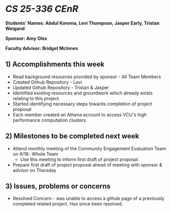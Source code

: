 # *CS 25-336 CEnR*

**Students' Names: Abdul Koroma, Levi Thompson, Jasper Early, Tristan Weigand**

**Sponsor: Amy Olex**

**Faculty Advisor: Bridget McInnes**

## 1) Accomplishments this week ##
   - Read background resources provided by sponsor - All Team Members
   - Created Github Repository - Levi
   - Updated Github Repository - Tristan & Jasper
   - Identified existing resources and groundwork which already exists relating to this project
   - Started identifying necessary steps towards completion of project proposal
   - Each member created an Athena account to access VCU's high performance computation clusters

## 2) Milestones to be completed next week ##
   - Attend monthly meeting of the Community Engagement Evaluation Team on 9/18- Whole Team
     - Use this meeting to inform first draft of project proposal
   - Prepare first draft of project proposal ahead of meeting with sponsor & advisor on Thursday

## 3) Issues, problems or concerns ##
   - Resolved Concern - was unable to access a github page of a previously completed related project. Has since been resolved.
   


